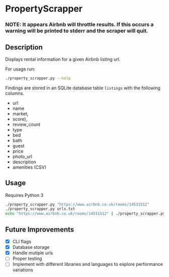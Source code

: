# PropertyScrapper

### NOTE: It appears Airbnb will throttle results. If this occurs a warning will be printed to stderr and the scraper will quit.

## Description

Displays rental information for a given Airbnb listing url.

For usage run:
```bash
./property_scrapper.py --help
```

Findings are stored in an SQLite database table `listings` with the following columns.
- url
- name
- market,
- score),
- review_count
- type
- bed
- bath
- guest
- price
- photo_url
- description
- amenities (CSV)

## Usage

Requires Python 3

```bash
./property_scrapper.py "https://www.airbnb.co.uk/rooms/14531512"
./property_scrapper.py urls.txt
echo "https://www.airbnb.co.uk/rooms/14531512" | ./property_scrapper.py -
```

## Future Improvements

- [x] CLI flags
- [x] Database storage
- [x] Handle mutiple urls
- [ ] Proper testing
- [ ] Implement with different libraries and languages to explore performance variations
